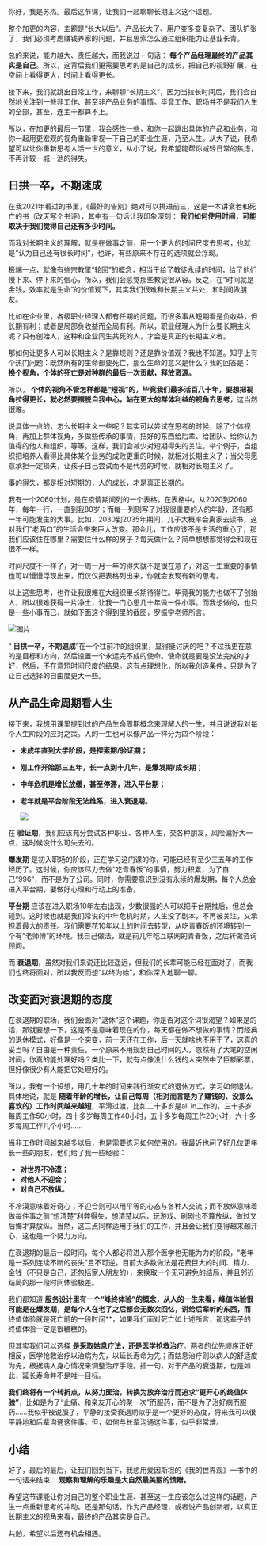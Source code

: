 你好，我是苏杰。最后这节课，让我们一起聊聊长期主义这个话题。

整个加更的内容，主题是“长大以后”。产品长大了、用户变多变复杂了、团队扩张了，我们必须考虑赚钱养家的问题，并且思索怎么通过组织能力让基业长青。

总的来说，能力越大、责任越大，而我说过一句话： **每个产品经理最终的产品其实是自己**。所以，这背后我们更需要思考的是自己的成长，把自己的视野扩展，在空间上看得更大，时间上看得更长。

接下来，我们就跳出日常工作，来聊聊“长期主义”，因为当拉长时间后，我们会自然地关注到一些非工作、甚至非产品业务的事情。毕竟工作、职场并不是我们人生的全部，甚至，连主干都算不上。

所以，在加更的最后一节里，我会感性一些，和你一起跳出具体的产品和业务，和你一起用更宏观的视角重新审视一下自己的职业生涯，乃至人生。从大了说，我希望可以让你重新思考人活一世的意义，从小了说，我希望能帮你减轻日常的焦虑，不再计较一城一池的得失。

## **日拱一卒，不期速成**

在我2021年看过的书里，《最好的告别》绝对可以排进前三，这是一本讲衰老和死亡的书（改天写个书评），其中有一句话让我印象深刻： **我们如何使用时间，可能取决于我们觉得自己还有多少时间。**

而我对长期主义的理解，就是在做事之前，用一个更大的时间尺度去思考，也就是“认为自己还有很长时间”，也许，有些原来不存在的选项就会浮现。

极端一点，就像有些宗教里“轮回”的概念，相当于给了教徒永续的时间，给了他们慢下来、停下来的信心，所以，我们会感觉那些教徒很从容。反之，在“时间就是金钱，效率就是生命”的价值观下，其实我们很难和长期主义共处，和时间做朋友。

比如在企业里，各级职业经理人都有任期的问题，而很多事从短期看是负收益，但长期有利；或者是局部负收益而全局有利。所以，职业经理人为什么要长期主义呢？只有创始人，这种和企业同生共死的人，才会是真正的长期主义者。

那如何让更多人可以长期主义？是靠规则？还是靠价值观？我也不知道。知乎上有个热门问题：既然所有的生命都要死亡，那么生命的意义是什么？我的回答是： **换个视角，个体的死亡是对种群的最后一次贡献，释放资源。**

所以， **个体的视角不管怎样都是“短视”的，毕竟我们最多活百八十年，要想把视角拉得更长，就必然要摆脱自我中心，站在更大的群体利益的视角去思考**，这当然很难。

说具体一点的，怎么长期主义一些呢？其实可以尝试在思考的时候，除了个体视角，再加上群体视角，多做些传承的事情，把好的东西给后辈、给团队、给你认为值得的他人和组织，等等。这样，我们会减少对短期得失的关注。举个例子，当组织把培养人看得比具体某个业务的成败更重的时候，就相对长期主义了；当父母愿意承担一定损失，让孩子自己尝试而不是代劳的时候，就相对长期主义了。

事的得失，都是相对短期的，人的成长，才是真正长期的。

我有一个2060计划，是在疫情期间列的一个表格。在表格中，从2020到2060年，每年一行，一直到我80岁；而每一列则写了对我很重要的人的年龄，还有那一年可能发生的大事。比如，2030到2035年期间，儿子大概率会离家去读书，这对我们“老两口”的生活会带来巨大改变。那会儿，工作应该不是生活的重心了，那我们应该住在哪里？需要住什么样的房子？每天做什么？简单想想都觉得会和现在很不一样。

时间尺度不一样了，对一周一月一年的得失就不是很在意了，对这一生重要的事情也可以慢慢浮现出来，而仅仅把表格列出来，你就会发现有新的思考。

以上这些思考，也许让我很难在大组织里长期待得住。毕竟我的能力也做不了创始人，所以很难获得一片净土，让我一门心思几十年做一件小事。而我想做的，也只是一些小事而已，就如下面这个得到里的截图，罗振宇老师所言。

![图片](https://static001.geekbang.org/resource/image/ff/86/ff528da1433683a51cb139d84df5f386.png?wh=1080x1979)

“ **日拱一卒，不期速成**”在一个往前冲的组织里，显得挺讨厌的吧？不过我更在意的是目标和方向，然后设置一个永远完不成的使命。使命就是要是没法完成的才好，然后，不在意短时间尺度的结果。这有点理想化，所以我创造条件，只是为了让自己选择的自由度更大一些。

## 从产品生命周期看人生

接下来，我想用课里提到过的产品生命周期概念来理解人的一生，并且说说我对每个人生阶段的应对之策。人的一生也可以像产品一样分为四个阶段：

- **未成年直到大学阶段，是探索期/验证期；**
- **刚工作开始那三五年，长一点到十几年，是爆发期/成长期；**
- **中年危机是增长放缓，甚至停滞，进入平台期；**
- **老年就是平台阶段无法维系，进入衰退期。**

  ![](https://static001.geekbang.org/resource/image/28/9c/284d53e307757f523b084671514b559c.jpg?wh=2000x1131)

在 **验证期**，我们应该充分尝试各种职业、各种人生，交各种朋友，风险偏好大一点，这时候没什么可失去的。

**爆发期** 是初入职场的阶段，正在学习这门课的你，可能已经有至少三五年的工作经历了。这时候，你应该尽力去做“吃青春饭”的事情，努力积累，为了自己“996”，而不是为了公司。同时，你需要意识到没有永续的爆发期，每个人总会进入平台期，要做好心理和行动上的准备。

**平台期** 应该在进入职场10年左右出现，少数很强的人可以把平台期推后，但总会碰到。这时候也就是我们常说的中年危机时期，人生没了剧本，不再被关注，又承担着最大的责任。我们需要花10年以上的时间去转型，从吃青春饭的环境转到一个有“老师傅”的环境。我自己做法，就是前几年吃互联网的青春饭，之后转做咨询顾问。

而 **衰退期**，虽然对我们来说还比较遥远，但我们的长辈可能已经在面对了，而我们也终将面对，所以我反而想“以终为始”，和你深入地聊一聊。

## 改变面对衰退期的态度

在衰退期的职场，我们会面对“退休”这个课题，你是否对这个词很渴望？如果是的话，那就要想一下，这是不是意味着现在的你，每天都在做不想做的事情？而经典的退休模式，好像是一个突变，前一天还在工作，后一天就啥也不用干了，这真的妥当吗？自由是一种责任，一个原来不用规划自己时间的人，忽然有了大笔的空闲时间，你真的能处理好吗？类比一下，就有点像没什么钱的人突然中了巨额彩票，但好像很少有人能把它处理好的。

所以，我有一个设想，用几十年的时间来践行渐变式的退休方式，学习如何退休。具体地说，就是 **随着年龄的增长，让自己每周（相对而言是为了赚钱的、没那么喜欢的）工作时间越来越短**，平滑过渡，比如二十多岁是all in工作的，三十多岁每周工作50小时，四十多岁每周工作40小时，五十多岁每周工作20小时，六十多岁每周工作几个小时……

当非工作时间越来越多以后，也是需要练习如何使用的。我最近也问了好几位更年长一些的朋友，他们给了我一些经验：

- **对世界不冷漠；**
- **对他人不迎合；**
- **对自己不放纵。**

不冷漠意味着好奇心；不迎合则可以用平等的心态与各种人交流；而不放纵意味着做每件事之前“想清楚”利弊得失，想清楚以后，玩游戏、刷剧也不算放纵，做过又后悔才算放纵。当然，这三点同样适用于我们的工作，并且会让我们变得越来越开心，这也是一个努力方向。

在衰退期的最后一段时间，每个人都必将进入那个医学也无能为力的阶段，“老年是一系列连续不断的丧失”且不可逆。目前大多数做法是花费巨大的时间、精力、金钱（不只是自己，还包括家人朋友的），来换取一个无可避免的结局，并且邻近结局的那一段时间体验极差。

我们都知道 **服务设计里有一个“峰终体验”的概念，从人的一生来看，峰值体验很可能是在爆发期，是每个人在老了之后都会无数次回忆，讲给后辈听的东西，而** 终值体验就是死亡前的一段时间\*\*，如果我们面对死亡如上述所言，那这辈子的终值体验一定是很糟糕的。

但其实我们可以选择 **是采取姑息疗法，还是医学抢救治疗**。两者的优先顺序正好相反，医学抢救治疗以治病为先，以延长寿命为先；而姑息治疗则以病人的舒适度为先，根据病人身心情况来调整治疗手段。插一句，对于产品的衰退期，也是如此，延长寿命并不是唯一目标。

**我们终将有一个转折点，从努力医治，转换为放弃治疗而追求“更开心的终值体验”**，比如是为了“止痛、和亲友开心的聚一次”而服药，而不是为了治好病而服药……我似乎被说服了，平静的接受衰退期似乎是一个更好的态度，将来我可以很平静地和后辈沟通这件事。但，如何与长辈沟通这件事，似乎非常难。

## 小结

好了，最后的最后，让我们回到当下，我想用爱因斯坦的《我的世界观》一书中的一句话来结束： **观察和理解的乐趣是大自然最美丽的馈赠。**

希望这节课能让你对自己的整个职业生涯、甚至这一生应该怎么过这样的话题，产生一点重新思考的冲动。还是那句话，作为产品经理，或者说产品创新者，以真正长期主义的视角来看，最终的产品其实是自己。

共勉，希望以后还有机会相遇。